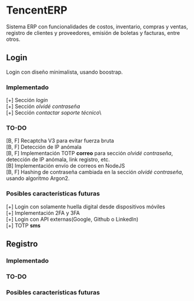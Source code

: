 # TencentERP
Sistema ERP con funcionalidades de costos, inventario, compras y ventas, registro de clientes y proveedores, emisión de boletas y facturas, entre otros.

## Login
Login con diseño minimalista, usando boostrap.

### Implementado
[+] Sección *login*\
[+] Sección *olvidé contraseña*\
[+] Sección *contactar soporte técnico*\

### TO-DO
[B, F] Recaptcha V3 para evitar fuerza bruta\
[B, F] Detección de IP anómala\
[B, F] Implementación TOTP **correo** para sección *olvidé contraseña*, detección de IP anómala, link registro, etc.\
[B] Implementación envío de correos en NodeJS\
[B, F] Hashing de contraseña cambiada en la sección *olvidé contraseña*, usando algoritmo Argon2.

### Posibles características futuras
[+] Login con solamente huella digital desde dispositivos móviles\
[+] Implementación 2FA y 3FA\
[+] Login con API externas(Google, Github o LinkedIn)\
[+] TOTP **sms**

## Registro

### Implementado

### TO-DO

### Posibles características futuras

